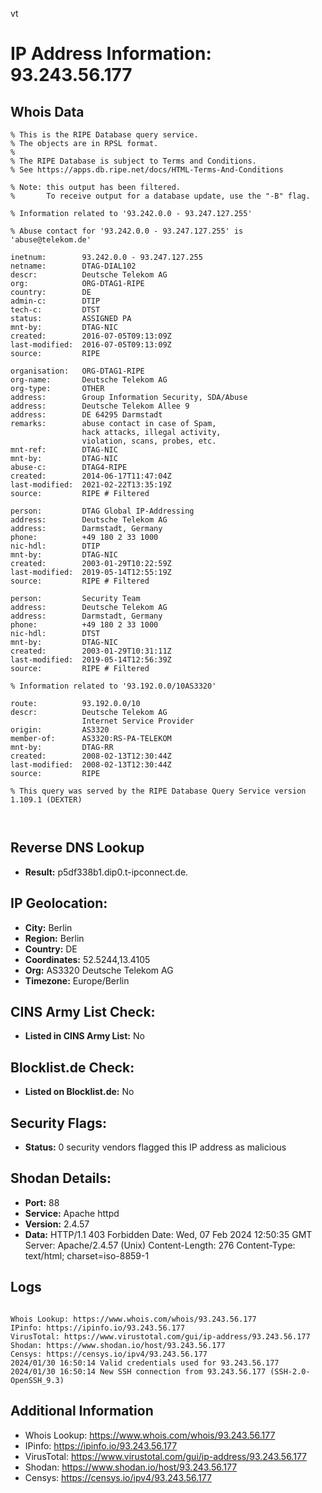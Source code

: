 vt
# IP Address Information: 93.243.56.177

## Whois Data
```
% This is the RIPE Database query service.
% The objects are in RPSL format.
%
% The RIPE Database is subject to Terms and Conditions.
% See https://apps.db.ripe.net/docs/HTML-Terms-And-Conditions

% Note: this output has been filtered.
%       To receive output for a database update, use the "-B" flag.

% Information related to '93.242.0.0 - 93.247.127.255'

% Abuse contact for '93.242.0.0 - 93.247.127.255' is 'abuse@telekom.de'

inetnum:        93.242.0.0 - 93.247.127.255
netname:        DTAG-DIAL102
descr:          Deutsche Telekom AG
org:            ORG-DTAG1-RIPE
country:        DE
admin-c:        DTIP
tech-c:         DTST
status:         ASSIGNED PA
mnt-by:         DTAG-NIC
created:        2016-07-05T09:13:09Z
last-modified:  2016-07-05T09:13:09Z
source:         RIPE

organisation:   ORG-DTAG1-RIPE
org-name:       Deutsche Telekom AG
org-type:       OTHER
address:        Group Information Security, SDA/Abuse
address:        Deutsche Telekom Allee 9
address:        DE 64295 Darmstadt
remarks:        abuse contact in case of Spam,
                hack attacks, illegal activity,
                violation, scans, probes, etc.
mnt-ref:        DTAG-NIC
mnt-by:         DTAG-NIC
abuse-c:        DTAG4-RIPE
created:        2014-06-17T11:47:04Z
last-modified:  2021-02-22T13:35:19Z
source:         RIPE # Filtered

person:         DTAG Global IP-Addressing
address:        Deutsche Telekom AG
address:        Darmstadt, Germany
phone:          +49 180 2 33 1000
nic-hdl:        DTIP
mnt-by:         DTAG-NIC
created:        2003-01-29T10:22:59Z
last-modified:  2019-05-14T12:55:19Z
source:         RIPE # Filtered

person:         Security Team
address:        Deutsche Telekom AG
address:        Darmstadt, Germany
phone:          +49 180 2 33 1000
nic-hdl:        DTST
mnt-by:         DTAG-NIC
created:        2003-01-29T10:31:11Z
last-modified:  2019-05-14T12:56:39Z
source:         RIPE # Filtered

% Information related to '93.192.0.0/10AS3320'

route:          93.192.0.0/10
descr:          Deutsche Telekom AG
                Internet Service Provider
origin:         AS3320
member-of:      AS3320:RS-PA-TELEKOM
mnt-by:         DTAG-RR
created:        2008-02-13T12:30:44Z
last-modified:  2008-02-13T12:30:44Z
source:         RIPE

% This query was served by the RIPE Database Query Service version 1.109.1 (DEXTER)



```
## Reverse DNS Lookup
- **Result:** p5df338b1.dip0.t-ipconnect.de.

## IP Geolocation:
- **City:** Berlin
- **Region:** Berlin
- **Country:** DE
- **Coordinates:** 52.5244,13.4105
- **Org:** AS3320 Deutsche Telekom AG
- **Timezone:** Europe/Berlin

## CINS Army List Check:
- **Listed in CINS Army List:** 
No

## Blocklist.de Check:
- **Listed on Blocklist.de:** 
No

## Security Flags:
- **Status:** 0 security vendors flagged this IP address as malicious

## Shodan Details:
- **Port:** 88
- **Service:** Apache httpd
- **Version:** 2.4.57
- **Data:** HTTP/1.1 403 Forbidden
Date: Wed, 07 Feb 2024 12:50:35 GMT
Server: Apache/2.4.57 (Unix)
Content-Length: 276
Content-Type: text/html; charset=iso-8859-1



## Logs
```

Whois Lookup: https://www.whois.com/whois/93.243.56.177
IPinfo: https://ipinfo.io/93.243.56.177
VirusTotal: https://www.virustotal.com/gui/ip-address/93.243.56.177
Shodan: https://www.shodan.io/host/93.243.56.177
Censys: https://censys.io/ipv4/93.243.56.177
2024/01/30 16:50:14 Valid credentials used for 93.243.56.177
2024/01/30 16:50:14 New SSH connection from 93.243.56.177 (SSH-2.0-OpenSSH_9.3)

```
## Additional Information
- Whois Lookup: https://www.whois.com/whois/93.243.56.177
- IPinfo: https://ipinfo.io/93.243.56.177
- VirusTotal: https://www.virustotal.com/gui/ip-address/93.243.56.177
- Shodan: https://www.shodan.io/host/93.243.56.177
- Censys: https://censys.io/ipv4/93.243.56.177

